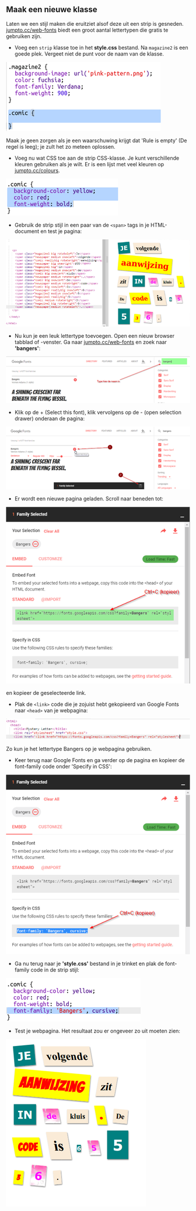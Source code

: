 ## Maak een nieuwe klasse

Laten we een stijl maken die eruitziet alsof deze uit een strip is gesneden. <a href="http://jumpto.cc/web-fonts" target="_blank">jumpto.cc/web-fonts</a> biedt een groot aantal lettertypen die gratis te gebruiken zijn.

+ Voeg een `strip` klasse toe in het **style.css** bestand. Na `magazine2` is een goede plek. Vergeet niet de punt voor de naam van de klasse. 

![screenshot](images/letter-comic1.png)

Maak je geen zorgen als je een waarschuwing krijgt dat 'Rule is empty' (De regel is leeg); je zult het zo meteen oplossen.

+ Voeg nu wat CSS toe aan de strip CSS-klasse. Je kunt verschillende kleuren gebruiken als je wilt. Er is een lijst met veel kleuren op <a href="http://jumpto.cc/colours" target="_blank">jumpto.cc/colours</a>.

![screenshot](images/letter-comic2.png)

+ Gebruik de strip stijl in een paar van de `<span>` tags in je HTML-document en test je pagina:

![screenshot](images/letter-comic-output.png)

+ Nu kun je een leuk lettertype toevoegen. Open een nieuw browser tabblad of -venster. Ga naar <a href="http://jumpto.cc/web-fonts" target="_blank">jumpto.cc/web-fonts</a> en zoek naar **'bangers'**:

![screenshot](images/letter-fonts1.png)

+ Klik op de + (Select this font), klik vervolgens op de - (open selection drawer) onderaan de pagina:

![screenshot](images/letter-fonts2.png)

+ Er wordt een nieuwe pagina geladen. Scroll naar beneden tot:

![screenshot](images/letter-fonts-link.png)

en kopieer de geselecteerde link.

+ Plak de `<link>` code die je zojuist hebt gekopieerd van Google Fonts naar `<head>` van je webpagina:

![screenshot](images/letter-fonts-head.png)

Zo kun je het lettertype Bangers op je webpagina gebruiken.

+ Keer terug naar Google Fonts en ga verder op de pagina en kopieer de font-family code onder 'Specify in CSS':

![screenshot](images/letter-fonts-bangers.png)

+ Ga nu terug naar je **'style.css'** bestand in je trinket en plak de font-family code in de strip stijl:

![screenshot](images/letter-fonts-comic.png)

+ Test je webpagina. Het resultaat zou er ongeveer zo uit moeten zien: 

![screenshot](images/letter-fonts-output.png)